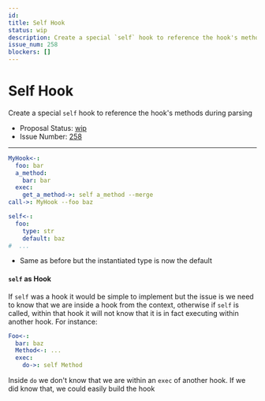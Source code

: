 ```yaml
---
id:
title: Self Hook
status: wip
description: Create a special `self` hook to reference the hook's methods during parsing
issue_num: 258
blockers: []
---
```

[//]: # (--start-header--DO NOT MODIFY)

# Self Hook

Create a special `self` hook to reference the hook's methods during parsing

- Proposal Status: [wip](README.md#status)
- Issue Number: [258](https://github.com/sudoblockio/tackle/issue/258)
---
[//]: # (--end-header--start-body--MODIFY)

```yaml
MyHook<-:
  foo: bar
  a_method:
    bar: bar
  exec:
    get_a_method->: self a_method --merge
call->: MyHook --foo baz
```

```yaml
self<-:
  foo:
    type: str
    default: baz
#  ...
```

- Same as before but the instantiated type is now the default


#### `self` as Hook

If `self` was a hook it would be simple to implement but the issue is we need to know that we are inside a hook from the context, otherwise if `self` is called, within that hook it will not know that it is in fact executing within another hook. For instance:

```yaml
Foo<-:
  bar: baz
  Method<-: ...
  exec:
    do->: self Method
```

Inside `do` we don't know that we are within an `exec` of another hook. If we did know that, we could easily build the hook